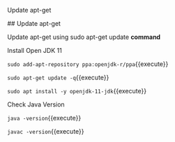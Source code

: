 Update apt-get

## Update apt-get

Update apt-get using sudo apt-get update **command**



Install Open JDK 11

`sudo add-apt-repository ppa:openjdk-r/ppa`{{execute}}

`sudo apt-get update -q`{{execute}}

`sudo apt install -y openjdk-11-jdk`{{execute}}


Check Java Version

`java -version`{{execute}}

`javac -version`{{execute}}


